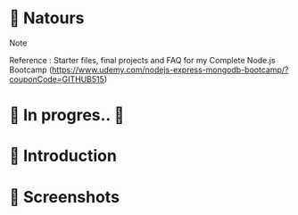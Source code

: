 # 💯 Natours

> [!NOTE]
> Reference : Starter files, final projects and FAQ for my Complete Node.js Bootcamp (https://www.udemy.com/nodejs-express-mongodb-bootcamp/?couponCode=GITHUB515)

# 🚧 In progres.. 🚧

# 📖 Introduction

<!--

> [!NOTE]
> If Window, run "npm i -g win-node-env" to recognize "NODE_ENV" command in Window OS
> Setting up ESLint + Prettier: run "npm i eslint prettier eslint-config-prettier eslint-plugin-prettier eslint-config-airbnb eslint-plugin-node eslint-plugin-import eslint-plugin-jsx-a11y eslint-plugin-react --save-dev"


1. Implement event-loop and streams to learn Node.js


2. Read and show data based on common template
3. Export a module for better scalability
-->

# 👀 Screenshots

<!--
![image](https://github.com/kdh4646/node-farm/assets/71913953/221908d3-d048-4bcb-adff-8206e85f9995)
-->
